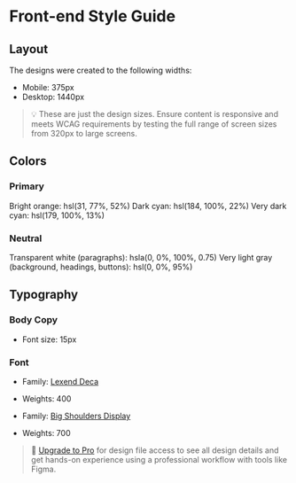 # Front-end Style Guide

## Layout

The designs were created to the following widths:

- Mobile: 375px
- Desktop: 1440px

> 💡 These are just the design sizes. Ensure content is responsive and meets WCAG requirements by testing the full range of screen sizes from 320px to large screens.

## Colors

### Primary

Bright orange: hsl(31, 77%, 52%)
Dark cyan: hsl(184, 100%, 22%)
Very dark cyan: hsl(179, 100%, 13%)

### Neutral

Transparent white (paragraphs): hsla(0, 0%, 100%, 0.75)
Very light gray (background, headings, buttons): hsl(0, 0%, 95%)

## Typography

### Body Copy

- Font size: 15px

### Font

- Family: [Lexend Deca](https://fonts.google.com/specimen/Lexend+Deca)

- Weights: 400

- Family: [Big Shoulders Display](https://fonts.google.com/specimen/Big+Shoulders+Display)
- Weights: 700

> 💎 [Upgrade to Pro](https://www.frontendmentor.io/pro?ref=style-guide) for design file access to see all design details and get hands-on experience using a professional workflow with tools like Figma.
